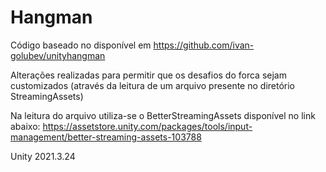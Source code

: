 # Hangman

Código baseado no disponível em https://github.com/ivan-golubev/unityhangman

Alterações realizadas para permitir que os desafios do forca sejam customizados (através da leitura de
um arquivo presente no diretório StreamingAssets)

Na leitura do arquivo utiliza-se o BetterStreamingAssets disponível no link abaixo:
https://assetstore.unity.com/packages/tools/input-management/better-streaming-assets-103788

Unity 2021.3.24
